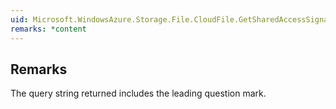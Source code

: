 ```yaml
---  
uid: Microsoft.WindowsAzure.Storage.File.CloudFile.GetSharedAccessSignature(Microsoft.WindowsAzure.Storage.File.SharedAccessFilePolicy)  
remarks: *content  
---  
```

  
## Remarks  
 The query string returned includes the leading question mark.